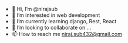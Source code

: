 - 👋 Hi, I’m @nirajsub
- 👀 I’m interested in web development
- 🌱 I’m currently learning django, Rest, React
- 💞️ I’m looking to collaborate on ...
- 📫 How to reach me niraj.sub432@gmail.com

<!---
nirajsub/nirajsub is a ✨ special ✨ repository because its `README.md` (this file) appears on your GitHub profile.
You can click the Preview link to take a look at your changes.
--->
